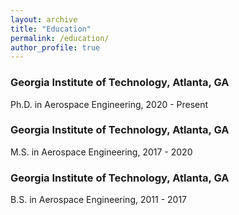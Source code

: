 ```yaml
---
layout: archive
title: "Education"
permalink: /education/
author_profile: true
---
```


<h3>Georgia Institute of Technology, Atlanta, GA</h3>
Ph.D. in Aerospace Engineering,  2020 - Present

<h3>Georgia Institute of Technology, Atlanta, GA</h3>
M.S. in Aerospace Engineering,  2017 - 2020

<h3>Georgia Institute of Technology, Atlanta, GA</h3>
B.S. in Aerospace Engineering,  2011 - 2017
